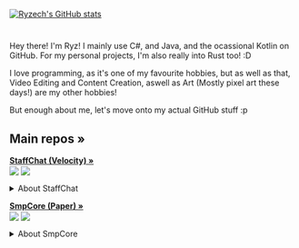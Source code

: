 [![Ryzech's GitHub stats](https://github-readme-stats.vercel.app/api?username=ryzech)](https://github.com/anuraghazra/github-readme-stats)

#
Hey there! I'm Ryz! I mainly use C#, and Java, and the ocassional Kotlin on GitHub. For my personal projects, I'm also really into Rust too! :D

I love programming, as it's one of my favourite hobbies, but as well as that, Video Editing and Content Creation, aswell as Art (Mostly pixel art these days!) are my other hobbies!

But enough about me, let's move onto my actual GitHub stuff :p
## Main repos »
**<a href="https://github.com/ryzech/StaffChat">StaffChat (Velocity) »** <br><img align="center" src="https://tokei.rs/b1/github/ryzech/StaffChat?category=code" /></a> <a href="https://ci.ryzech.net/job/StaffChat"><img align="center" src = "https://teamcity.ryzech.net/app/rest/builds/buildType:(id:StaffChat_Build)/statusIcon"/></a>
<details>
  <summary>About StaffChat</summary>
  
  StaffChat is a Velocity plugin I made to bridge a private chat for server staff (or for any other reason), to Discord. If you send a message starting with `@`, or enable auto with `/sctoggle`, it will send a message to a configurable Discord channel, using a Discord bot. And if you send a message in the Discord channel, it will send it in Minecraft privately!
</details>

**<a href="https://github.com/ryzech/SmpCore">SmpCore (Paper) »** <br><img align="center" src="https://tokei.rs/b1/github/ryzech/SmpCore?category=code" /></a> <a href="https://ci.ryzech.net/job/SmpCore"><img align="center" src = "https://teamcity.ryzech.net/app/rest/builds/buildType:(id:SmpCore_Build)/statusIcon"/></a>
<details>
  <summary>About SmpCore</summary>
  
  SmpCore is a plugin I made for my Minecraft server (`legundo.mcserver.us` though its down for a reset as of now). Not anything special, but it adds some things I needed for our server (Diamond backed economy system (uses essentials economy api), report command using MySQL and a Discord bot to notify us of reports, spawn commands, announcement command, and a few other things). If you find anything useful feel free to use it :D Keep in mind though, this is made for my server, so while its configurable to be used on ANY server, it may not 100% fit your needs. If you have any issues however, feel free to open an issue, or open pull requests to add or fix things!
</details>
